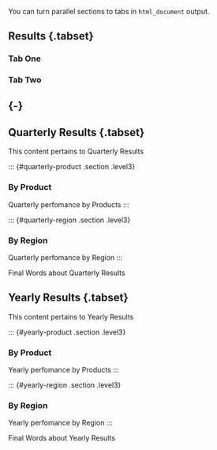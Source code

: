 
You can turn parallel sections to tabs in `html_document` output.

## Results {.tabset}

### Tab One

### Tab Two

## {-}



## Quarterly Results {.tabset}
This content pertains to Quarterly Results

::: {#quarterly-product .section .level3}
### By Product

Quarterly perfomance by Products
:::

::: {#quarterly-region .section .level3}
### By Region

Quarterly perfomance by Region
:::

Final Words about Quarterly Results


## Yearly Results {.tabset}
This content pertains to Yearly Results

::: {#yearly-product .section .level3}
### By Product

Yearly perfomance by Products
:::

::: {#yearly-region .section .level3}
### By Region

Yearly perfomance by Region
:::

Final Words about Yearly Results

